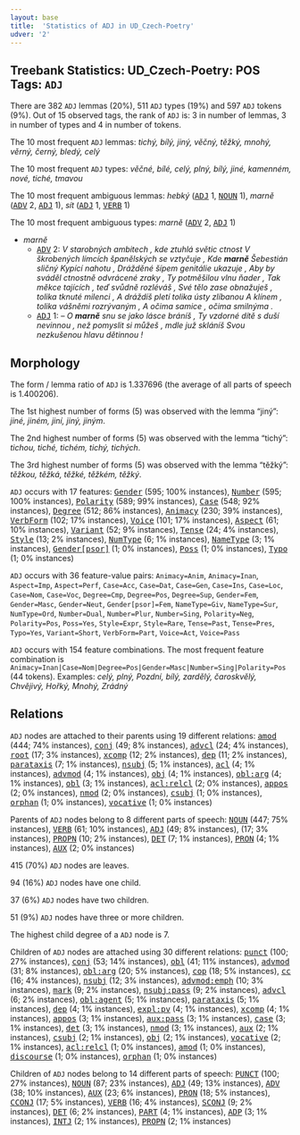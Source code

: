 ```yaml
---
layout: base
title:  'Statistics of ADJ in UD_Czech-Poetry'
udver: '2'
---
```


## Treebank Statistics: UD_Czech-Poetry: POS Tags: `ADJ`

There are 382 `ADJ` lemmas (20%), 511 `ADJ` types (19%) and 597 `ADJ` tokens (9%).
Out of 15 observed tags, the rank of `ADJ` is: 3 in number of lemmas, 3 in number of types and 4 in number of tokens.

The 10 most frequent `ADJ` lemmas: <em>tichý, bílý, jiný, věčný, těžký, mnohý, věrný, černý, bledý, celý</em>

The 10 most frequent `ADJ` types:  <em>věčné, bílé, celý, plný, bílý, jiné, kamenném, nové, tiché, tmavou</em>

The 10 most frequent ambiguous lemmas: <em>hebký</em> (<tt><a href="cs_poetry-pos-ADJ.html">ADJ</a></tt> 1, <tt><a href="cs_poetry-pos-NOUN.html">NOUN</a></tt> 1), <em>marně</em> (<tt><a href="cs_poetry-pos-ADV.html">ADV</a></tt> 2, <tt><a href="cs_poetry-pos-ADJ.html">ADJ</a></tt> 1), <em>sít</em> (<tt><a href="cs_poetry-pos-ADJ.html">ADJ</a></tt> 1, <tt><a href="cs_poetry-pos-VERB.html">VERB</a></tt> 1)

The 10 most frequent ambiguous types:  <em>marně</em> (<tt><a href="cs_poetry-pos-ADV.html">ADV</a></tt> 2, <tt><a href="cs_poetry-pos-ADJ.html">ADJ</a></tt> 1)


* <em>marně</em>
  * <tt><a href="cs_poetry-pos-ADV.html">ADV</a></tt> 2: <em>V starobných ambitech , kde ztuhlá světic ctnost V škrobených límcích španělských se vztyčuje , Kde <b>marně</b> Šebestián sličný Kypící nahotu , Drážděné šípem genitálie ukazuje , Aby by sváděl ctnostně odvrácené zraky , Ty potměšilou vlnu ňader , Tak měkce tajících , teď svůdně rozléváš , Své tělo zase obnažuješ , tolika tknuté milenci , A dráždíš pletí tolika ústy zlíbanou A klínem , tolika vášněmi rozrývaným , A očima samice , očima smilnýma .</em>
  * <tt><a href="cs_poetry-pos-ADJ.html">ADJ</a></tt> 1: <em>– O <b>marně</b> snu se jako lásce bráníš , Ty vzdorné dítě s duší nevinnou , než pomyslit si můžeš , mdle juž skláníš Svou nezkušenou hlavu dětinnou !</em>

## Morphology

The form / lemma ratio of `ADJ` is 1.337696 (the average of all parts of speech is 1.400206).

The 1st highest number of forms (5) was observed with the lemma “jiný”: <em>jiné, jiném, jiní, jiný, jiným</em>.

The 2nd highest number of forms (5) was observed with the lemma “tichý”: <em>tichou, tiché, tichém, tichý, tichých</em>.

The 3rd highest number of forms (5) was observed with the lemma “těžký”: <em>těžkou, těžká, těžké, těžkém, těžký</em>.

`ADJ` occurs with 17 features: <tt><a href="cs_poetry-feat-Gender.html">Gender</a></tt> (595; 100% instances), <tt><a href="cs_poetry-feat-Number.html">Number</a></tt> (595; 100% instances), <tt><a href="cs_poetry-feat-Polarity.html">Polarity</a></tt> (589; 99% instances), <tt><a href="cs_poetry-feat-Case.html">Case</a></tt> (548; 92% instances), <tt><a href="cs_poetry-feat-Degree.html">Degree</a></tt> (512; 86% instances), <tt><a href="cs_poetry-feat-Animacy.html">Animacy</a></tt> (230; 39% instances), <tt><a href="cs_poetry-feat-VerbForm.html">VerbForm</a></tt> (102; 17% instances), <tt><a href="cs_poetry-feat-Voice.html">Voice</a></tt> (101; 17% instances), <tt><a href="cs_poetry-feat-Aspect.html">Aspect</a></tt> (61; 10% instances), <tt><a href="cs_poetry-feat-Variant.html">Variant</a></tt> (52; 9% instances), <tt><a href="cs_poetry-feat-Tense.html">Tense</a></tt> (24; 4% instances), <tt><a href="cs_poetry-feat-Style.html">Style</a></tt> (13; 2% instances), <tt><a href="cs_poetry-feat-NumType.html">NumType</a></tt> (6; 1% instances), <tt><a href="cs_poetry-feat-NameType.html">NameType</a></tt> (3; 1% instances), <tt><a href="cs_poetry-feat-Gender-psor.html">Gender[psor]</a></tt> (1; 0% instances), <tt><a href="cs_poetry-feat-Poss.html">Poss</a></tt> (1; 0% instances), <tt><a href="cs_poetry-feat-Typo.html">Typo</a></tt> (1; 0% instances)

`ADJ` occurs with 36 feature-value pairs: `Animacy=Anim`, `Animacy=Inan`, `Aspect=Imp`, `Aspect=Perf`, `Case=Acc`, `Case=Dat`, `Case=Gen`, `Case=Ins`, `Case=Loc`, `Case=Nom`, `Case=Voc`, `Degree=Cmp`, `Degree=Pos`, `Degree=Sup`, `Gender=Fem`, `Gender=Masc`, `Gender=Neut`, `Gender[psor]=Fem`, `NameType=Giv`, `NameType=Sur`, `NumType=Ord`, `Number=Dual`, `Number=Plur`, `Number=Sing`, `Polarity=Neg`, `Polarity=Pos`, `Poss=Yes`, `Style=Expr`, `Style=Rare`, `Tense=Past`, `Tense=Pres`, `Typo=Yes`, `Variant=Short`, `VerbForm=Part`, `Voice=Act`, `Voice=Pass`

`ADJ` occurs with 154 feature combinations.
The most frequent feature combination is `Animacy=Inan|Case=Nom|Degree=Pos|Gender=Masc|Number=Sing|Polarity=Pos` (44 tokens).
Examples: <em>celý, plný, Pozdní, bílý, zardělý, čaroskvělý, Chvějivý, Hořký, Mnohý, Zrádný</em>


## Relations

`ADJ` nodes are attached to their parents using 19 different relations: <tt><a href="cs_poetry-dep-amod.html">amod</a></tt> (444; 74% instances), <tt><a href="cs_poetry-dep-conj.html">conj</a></tt> (49; 8% instances), <tt><a href="cs_poetry-dep-advcl.html">advcl</a></tt> (24; 4% instances), <tt><a href="cs_poetry-dep-root.html">root</a></tt> (17; 3% instances), <tt><a href="cs_poetry-dep-xcomp.html">xcomp</a></tt> (12; 2% instances), <tt><a href="cs_poetry-dep-dep.html">dep</a></tt> (11; 2% instances), <tt><a href="cs_poetry-dep-parataxis.html">parataxis</a></tt> (7; 1% instances), <tt><a href="cs_poetry-dep-nsubj.html">nsubj</a></tt> (5; 1% instances), <tt><a href="cs_poetry-dep-acl.html">acl</a></tt> (4; 1% instances), <tt><a href="cs_poetry-dep-advmod.html">advmod</a></tt> (4; 1% instances), <tt><a href="cs_poetry-dep-obj.html">obj</a></tt> (4; 1% instances), <tt><a href="cs_poetry-dep-obl-arg.html">obl:arg</a></tt> (4; 1% instances), <tt><a href="cs_poetry-dep-obl.html">obl</a></tt> (3; 1% instances), <tt><a href="cs_poetry-dep-acl-relcl.html">acl:relcl</a></tt> (2; 0% instances), <tt><a href="cs_poetry-dep-appos.html">appos</a></tt> (2; 0% instances), <tt><a href="cs_poetry-dep-nmod.html">nmod</a></tt> (2; 0% instances), <tt><a href="cs_poetry-dep-csubj.html">csubj</a></tt> (1; 0% instances), <tt><a href="cs_poetry-dep-orphan.html">orphan</a></tt> (1; 0% instances), <tt><a href="cs_poetry-dep-vocative.html">vocative</a></tt> (1; 0% instances)

Parents of `ADJ` nodes belong to 8 different parts of speech: <tt><a href="cs_poetry-pos-NOUN.html">NOUN</a></tt> (447; 75% instances), <tt><a href="cs_poetry-pos-VERB.html">VERB</a></tt> (61; 10% instances), <tt><a href="cs_poetry-pos-ADJ.html">ADJ</a></tt> (49; 8% instances),  (17; 3% instances), <tt><a href="cs_poetry-pos-PROPN.html">PROPN</a></tt> (10; 2% instances), <tt><a href="cs_poetry-pos-DET.html">DET</a></tt> (7; 1% instances), <tt><a href="cs_poetry-pos-PRON.html">PRON</a></tt> (4; 1% instances), <tt><a href="cs_poetry-pos-AUX.html">AUX</a></tt> (2; 0% instances)

415 (70%) `ADJ` nodes are leaves.

94 (16%) `ADJ` nodes have one child.

37 (6%) `ADJ` nodes have two children.

51 (9%) `ADJ` nodes have three or more children.

The highest child degree of a `ADJ` node is 7.

Children of `ADJ` nodes are attached using 30 different relations: <tt><a href="cs_poetry-dep-punct.html">punct</a></tt> (100; 27% instances), <tt><a href="cs_poetry-dep-conj.html">conj</a></tt> (53; 14% instances), <tt><a href="cs_poetry-dep-obl.html">obl</a></tt> (41; 11% instances), <tt><a href="cs_poetry-dep-advmod.html">advmod</a></tt> (31; 8% instances), <tt><a href="cs_poetry-dep-obl-arg.html">obl:arg</a></tt> (20; 5% instances), <tt><a href="cs_poetry-dep-cop.html">cop</a></tt> (18; 5% instances), <tt><a href="cs_poetry-dep-cc.html">cc</a></tt> (16; 4% instances), <tt><a href="cs_poetry-dep-nsubj.html">nsubj</a></tt> (12; 3% instances), <tt><a href="cs_poetry-dep-advmod-emph.html">advmod:emph</a></tt> (10; 3% instances), <tt><a href="cs_poetry-dep-mark.html">mark</a></tt> (9; 2% instances), <tt><a href="cs_poetry-dep-nsubj-pass.html">nsubj:pass</a></tt> (9; 2% instances), <tt><a href="cs_poetry-dep-advcl.html">advcl</a></tt> (6; 2% instances), <tt><a href="cs_poetry-dep-obl-agent.html">obl:agent</a></tt> (5; 1% instances), <tt><a href="cs_poetry-dep-parataxis.html">parataxis</a></tt> (5; 1% instances), <tt><a href="cs_poetry-dep-dep.html">dep</a></tt> (4; 1% instances), <tt><a href="cs_poetry-dep-expl-pv.html">expl:pv</a></tt> (4; 1% instances), <tt><a href="cs_poetry-dep-xcomp.html">xcomp</a></tt> (4; 1% instances), <tt><a href="cs_poetry-dep-appos.html">appos</a></tt> (3; 1% instances), <tt><a href="cs_poetry-dep-aux-pass.html">aux:pass</a></tt> (3; 1% instances), <tt><a href="cs_poetry-dep-case.html">case</a></tt> (3; 1% instances), <tt><a href="cs_poetry-dep-det.html">det</a></tt> (3; 1% instances), <tt><a href="cs_poetry-dep-nmod.html">nmod</a></tt> (3; 1% instances), <tt><a href="cs_poetry-dep-aux.html">aux</a></tt> (2; 1% instances), <tt><a href="cs_poetry-dep-csubj.html">csubj</a></tt> (2; 1% instances), <tt><a href="cs_poetry-dep-obj.html">obj</a></tt> (2; 1% instances), <tt><a href="cs_poetry-dep-vocative.html">vocative</a></tt> (2; 1% instances), <tt><a href="cs_poetry-dep-acl-relcl.html">acl:relcl</a></tt> (1; 0% instances), <tt><a href="cs_poetry-dep-amod.html">amod</a></tt> (1; 0% instances), <tt><a href="cs_poetry-dep-discourse.html">discourse</a></tt> (1; 0% instances), <tt><a href="cs_poetry-dep-orphan.html">orphan</a></tt> (1; 0% instances)

Children of `ADJ` nodes belong to 14 different parts of speech: <tt><a href="cs_poetry-pos-PUNCT.html">PUNCT</a></tt> (100; 27% instances), <tt><a href="cs_poetry-pos-NOUN.html">NOUN</a></tt> (87; 23% instances), <tt><a href="cs_poetry-pos-ADJ.html">ADJ</a></tt> (49; 13% instances), <tt><a href="cs_poetry-pos-ADV.html">ADV</a></tt> (38; 10% instances), <tt><a href="cs_poetry-pos-AUX.html">AUX</a></tt> (23; 6% instances), <tt><a href="cs_poetry-pos-PRON.html">PRON</a></tt> (18; 5% instances), <tt><a href="cs_poetry-pos-CCONJ.html">CCONJ</a></tt> (17; 5% instances), <tt><a href="cs_poetry-pos-VERB.html">VERB</a></tt> (16; 4% instances), <tt><a href="cs_poetry-pos-SCONJ.html">SCONJ</a></tt> (9; 2% instances), <tt><a href="cs_poetry-pos-DET.html">DET</a></tt> (6; 2% instances), <tt><a href="cs_poetry-pos-PART.html">PART</a></tt> (4; 1% instances), <tt><a href="cs_poetry-pos-ADP.html">ADP</a></tt> (3; 1% instances), <tt><a href="cs_poetry-pos-INTJ.html">INTJ</a></tt> (2; 1% instances), <tt><a href="cs_poetry-pos-PROPN.html">PROPN</a></tt> (2; 1% instances)

